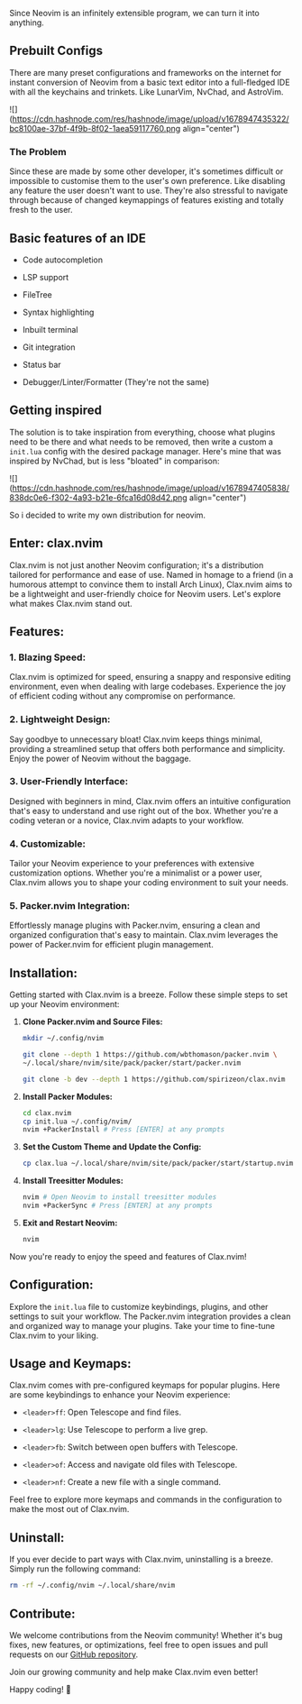 Since Neovim is an infinitely extensible program, we can turn it into anything.

## Prebuilt Configs

There are many preset configurations and frameworks on the internet for instant conversion of Neovim from a basic text editor into a full-fledged IDE with all the keychains and trinkets. Like LunarVim, NvChad, and AstroVim.

![](https://cdn.hashnode.com/res/hashnode/image/upload/v1678947435322/bc8100ae-37bf-4f9b-8f02-1aea59117760.png align="center")

### The Problem

Since these are made by some other developer, it's sometimes difficult or impossible to customise them to the user's own preference. Like disabling any feature the user doesn't want to use. They're also stressful to navigate through because of changed keymappings of features existing and totally fresh to the user.

## Basic features of an IDE

* Code autocompletion
    
* LSP support
    
* FileTree
    
* Syntax highlighting
    
* Inbuilt terminal
    
* Git integration
    
* Status bar
    
* Debugger/Linter/Formatter (They're not the same)
    

## Getting inspired

The solution is to take inspiration from everything, choose what plugins need to be there and what needs to be removed, then write a custom a `init.lua` config with the desired package manager. Here's mine that was inspired by NvChad, but is less "bloated" in comparison:

![](https://cdn.hashnode.com/res/hashnode/image/upload/v1678947405838/838dc0e6-f302-4a93-b21e-6fca16d08d42.png align="center")

So i decided to write my own distribution for neovim.

## Enter: clax.nvim

Clax.nvim is not just another Neovim configuration; it's a distribution tailored for performance and ease of use. Named in homage to a friend (in a humorous attempt to convince them to install Arch Linux), Clax.nvim aims to be a lightweight and user-friendly choice for Neovim users. Let's explore what makes Clax.nvim stand out.

## Features:

### 1\. Blazing Speed:

Clax.nvim is optimized for speed, ensuring a snappy and responsive editing environment, even when dealing with large codebases. Experience the joy of efficient coding without any compromise on performance.

### 2\. Lightweight Design:

Say goodbye to unnecessary bloat! Clax.nvim keeps things minimal, providing a streamlined setup that offers both performance and simplicity. Enjoy the power of Neovim without the baggage.

### 3\. User-Friendly Interface:

Designed with beginners in mind, Clax.nvim offers an intuitive configuration that's easy to understand and use right out of the box. Whether you're a coding veteran or a novice, Clax.nvim adapts to your workflow.

### 4\. Customizable:

Tailor your Neovim experience to your preferences with extensive customization options. Whether you're a minimalist or a power user, Clax.nvim allows you to shape your coding environment to suit your needs.

### 5\. Packer.nvim Integration:

Effortlessly manage plugins with Packer.nvim, ensuring a clean and organized configuration that's easy to maintain. Clax.nvim leverages the power of Packer.nvim for efficient plugin management.

## Installation:

Getting started with Clax.nvim is a breeze. Follow these simple steps to set up your Neovim environment:

1. **Clone Packer.nvim and Source Files:**
    
    ```bash
    mkdir ~/.config/nvim
    
    git clone --depth 1 https://github.com/wbthomason/packer.nvim \
    ~/.local/share/nvim/site/pack/packer/start/packer.nvim
    
    git clone -b dev --depth 1 https://github.com/spirizeon/clax.nvim
    ```
    
2. **Install Packer Modules:**
    
    ```bash
    cd clax.nvim
    cp init.lua ~/.config/nvim/
    nvim +PackerInstall # Press [ENTER] at any prompts
    ```
    
3. **Set the Custom Theme and Update the Config:**
    
    ```bash
    cp clax.lua ~/.local/share/nvim/site/pack/packer/start/startup.nvim/lua/startup/themes/
    ```
    
4. **Install Treesitter Modules:**
    
    ```bash
    nvim # Open Neovim to install treesitter modules
    nvim +PackerSync # Press [ENTER] at any prompts
    ```
    
5. **Exit and Restart Neovim:**
    
    ```bash
    nvim
    ```
    

Now you're ready to enjoy the speed and features of Clax.nvim!

## Configuration:

Explore the `init.lua` file to customize keybindings, plugins, and other settings to suit your workflow. The Packer.nvim integration provides a clean and organized way to manage your plugins. Take your time to fine-tune Clax.nvim to your liking.

## Usage and Keymaps:

Clax.nvim comes with pre-configured keymaps for popular plugins. Here are some keybindings to enhance your Neovim experience:

* `<leader>ff`: Open Telescope and find files.
    
* `<leader>lg`: Use Telescope to perform a live grep.
    
* `<leader>fb`: Switch between open buffers with Telescope.
    
* `<leader>of`: Access and navigate old files with Telescope.
    
* `<leader>nf`: Create a new file with a single command.
    

Feel free to explore more keymaps and commands in the configuration to make the most out of Clax.nvim.

## Uninstall:

If you ever decide to part ways with Clax.nvim, uninstalling is a breeze. Simply run the following command:

```bash
rm -rf ~/.config/nvim ~/.local/share/nvim
```

## Contribute:

We welcome contributions from the Neovim community! Whether it's bug fixes, new features, or optimizations, feel free to open issues and pull requests on our [GitHub repository](https://github.com/spirizeon/clax.nvim).

Join our growing community and help make Clax.nvim even better!

Happy coding! 🚀
